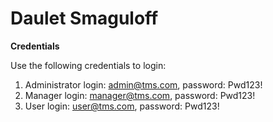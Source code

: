 # Daulet Smaguloff

<b>Credentials</b>

Use the following credentials to login:
1. Administrator login: <admin@tms.com>, password: Pwd123!
1. Manager login: <manager@tms.com>, password: Pwd123!
1. User login: <user@tms.com>, password: Pwd123!